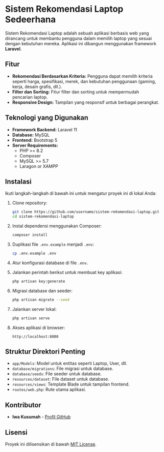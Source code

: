 # Sistem Rekomendasi Laptop Sedeerhana

Sistem Rekomendasi Laptop adalah sebuah aplikasi berbasis web yang dirancang untuk membantu pengguna dalam memilih laptop yang sesuai dengan kebutuhan mereka. Aplikasi ini dibangun menggunakan framework **Laravel**.

## Fitur

- **Rekomendasi Berdasarkan Kriteria:** Pengguna dapat memilih kriteria seperti harga, spesifikasi, merek, dan kebutuhan penggunaan (gaming, kerja, desain grafis, dll.).
- **Filter dan Sorting:** Fitur filter dan sorting untuk mempermudah pencarian laptop.
- **Responsive Design:** Tampilan yang responsif untuk berbagai perangkat.

## Teknologi yang Digunakan

- **Framework Backend:** Laravel 11
- **Database:** MySQL
- **Frontend:** Bootstrap 5
- **Server Requirements:**
  - PHP >= 8.2
  - Composer
  - MySQL >= 5.7
  - Laragon or XAMPP

## Instalasi

Ikuti langkah-langkah di bawah ini untuk mengatur proyek ini di lokal Anda:

1. Clone repository:
    ```bash
    git clone https://github.com/username/sistem-rekomendasi-laptop.git
    cd sistem-rekomendasi-laptop
    ```

2. Instal dependensi menggunakan Composer:
    ```bash
    composer install
    ```

3. Duplikasi file `.env.example` menjadi `.env`:
    ```bash
    cp .env.example .env
    ```

4. Atur konfigurasi database di file `.env`.

5. Jalankan perintah berikut untuk membuat key aplikasi:
    ```bash
    php artisan key:generate
    ```

6. Migrasi database dan seeder:
    ```bash
    php artisan migrate --seed
    ```

7. Jalankan server lokal:
    ```bash
    php artisan serve
    ```

8. Akses aplikasi di browser:
    ```
    http://localhost:8000
    ```

## Struktur Direktori Penting

- `app/Models`: Model untuk entitas seperti Laptop, User, dll.
- `database/migrations`: File migrasi untuk database.
- `database/seeds`: File seeder untuk database.
- `resources/dataset`: File dataset untuk database.
- `resources/views`: Template Blade untuk tampilan frontend.
- `routes/web.php`: Rute utama aplikasi.

## Kontributor

- **Iwa Kusumah** - [Profil GitHub](https://github.com/iwaakusumah)  

## Lisensi

Proyek ini dilisensikan di bawah [MIT License](LICENSE).
